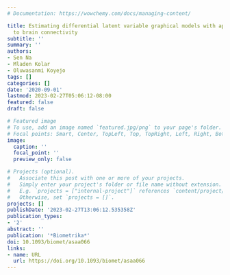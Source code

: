 ```yaml
---
# Documentation: https://wowchemy.com/docs/managing-content/

title: Estimating differential latent variable graphical models with applications
  to brain connectivity
subtitle: ''
summary: ''
authors:
- Sen Na
- Mladen Kolar
- Oluwasanmi Koyejo
tags: []
categories: []
date: '2020-09-01'
lastmod: 2023-02-27T05:06:12-08:00
featured: false
draft: false

# Featured image
# To use, add an image named `featured.jpg/png` to your page's folder.
# Focal points: Smart, Center, TopLeft, Top, TopRight, Left, Right, BottomLeft, Bottom, BottomRight.
image:
  caption: ''
  focal_point: ''
  preview_only: false

# Projects (optional).
#   Associate this post with one or more of your projects.
#   Simply enter your project's folder or file name without extension.
#   E.g. `projects = ["internal-project"]` references `content/project/deep-learning/index.md`.
#   Otherwise, set `projects = []`.
projects: []
publishDate: '2023-02-27T13:06:12.535358Z'
publication_types:
- '2'
abstract: ''
publication: '*Biometrika*'
doi: 10.1093/biomet/asaa066
links:
- name: URL
  url: https://doi.org/10.1093/biomet/asaa066
---
```

